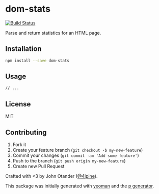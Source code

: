 # dom-stats

[![Build Status](https://secure.travis-ci.org/johnotander/dom-stats.png?branch=master)](https://travis-ci.org/johnotander/dom-stats)

Parse and return statistics for an HTML page.

## Installation

```bash
npm install --save dom-stats
```

## Usage

```bash
// ...
```

## License

MIT

## Contributing

1. Fork it
2. Create your feature branch (`git checkout -b my-new-feature`)
3. Commit your changes (`git commit -am 'Add some feature'`)
4. Push to the branch (`git push origin my-new-feature`)
5. Create new Pull Request

Crafted with <3 by John Otander ([@4lpine](https://twitter.com/4lpine)).

This package was initially generated with [yeoman](http://yeoman.io) and the [p generator](https://github.com/johnotander/generator-p.git).
